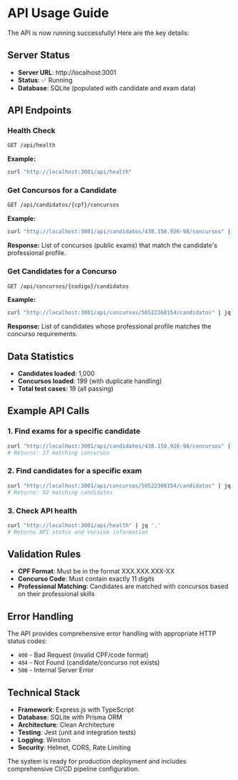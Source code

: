 # API Usage Guide

The API is now running successfully! Here are the key details:

## Server Status
- **Server URL**: http://localhost:3001
- **Status**: ✅ Running
- **Database**: SQLite (populated with candidate and exam data)

## API Endpoints

### Health Check
```bash
GET /api/health
```
**Example:**
```bash
curl "http://localhost:3001/api/health"
```

### Get Concursos for a Candidate
```bash
GET /api/candidatos/{cpf}/concursos
```
**Example:**
```bash
curl "http://localhost:3001/api/candidatos/438.150.926-98/concursos" | jq '.'
```
**Response:** List of concursos (public exams) that match the candidate's professional profile.

### Get Candidates for a Concurso
```bash
GET /api/concursos/{codigo}/candidatos
```
**Example:**
```bash
curl "http://localhost:3001/api/concursos/50522368154/candidatos" | jq '.'
```
**Response:** List of candidates whose professional profile matches the concurso requirements.

## Data Statistics
- **Candidates loaded**: 1,000
- **Concursos loaded**: 199 (with duplicate handling)
- **Total test cases**: 19 (all passing)

## Example API Calls

### 1. Find exams for a specific candidate
```bash
curl "http://localhost:3001/api/candidatos/438.150.926-98/concursos" | jq '.data.total'
# Returns: 27 matching concursos
```

### 2. Find candidates for a specific exam
```bash
curl "http://localhost:3001/api/concursos/50522368154/candidatos" | jq '.data.total'
# Returns: 92 matching candidates
```

### 3. Check API health
```bash
curl "http://localhost:3001/api/health" | jq '.'
# Returns API status and version information
```

## Validation Rules
- **CPF Format**: Must be in the format XXX.XXX.XXX-XX
- **Concurso Code**: Must contain exactly 11 digits
- **Professional Matching**: Candidates are matched with concursos based on their professional skills

## Error Handling
The API provides comprehensive error handling with appropriate HTTP status codes:
- `400` - Bad Request (invalid CPF/code format)
- `404` - Not Found (candidate/concurso not exists)
- `500` - Internal Server Error

## Technical Stack
- **Framework**: Express.js with TypeScript
- **Database**: SQLite with Prisma ORM
- **Architecture**: Clean Architecture
- **Testing**: Jest (unit and integration tests)
- **Logging**: Winston
- **Security**: Helmet, CORS, Rate Limiting

The system is ready for production deployment and includes comprehensive CI/CD pipeline configuration.
